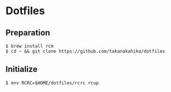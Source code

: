 # Dotfiles

## Preparation

```
$ brew install rcm
$ cd ~ && git clone https://github.com/takanakahiko/dotfiles
```

## Initialize

```
$ env RCRC=$HOME/dotfiles/rcrc rcup
```
